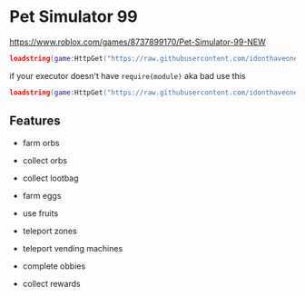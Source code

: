 
# Pet Simulator 99

https://www.roblox.com/games/8737899170/Pet-Simulator-99-NEW

```lua
loadstring(game:HttpGet("https://raw.githubusercontent.com/idonthaveoneatm/lua/normal/games/PetSimulator99/src"))()
```
if your executor doesn't have `require(module)` aka bad use this
```lua
loadstring(game:HttpGet("https://raw.githubusercontent.com/idonthaveoneatm/lua/normal/games/PetSimulator99/SolaraVersion.lua"))()
```

## Features

- farm orbs

- collect orbs

- collect lootbag

- farm eggs

- use fruits

- teleport zones

- teleport vending machines

- complete obbies

- collect rewards
